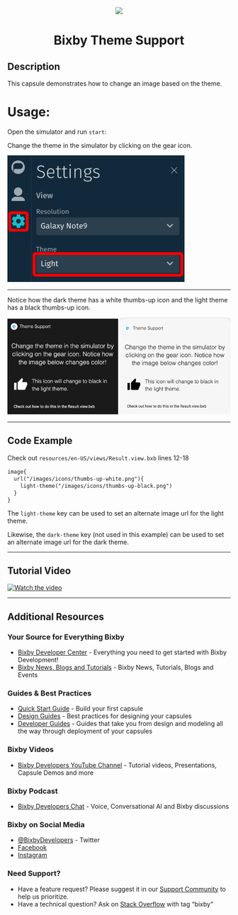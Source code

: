 <p align="Center">
  <img src="https://bixbydevelopers.com/dev/docs-assets/resources/dev-guide/bixby_logo_github-11221940070278028369.png">
  <br/>
  <h1 align="Center">Bixby Theme Support</h1>
</p>

## Description

This capsule demonstrates how to change an image based on the theme.

# Usage:

Open the simulator and run `start`:

Change the theme in the simulator by clicking on the gear icon.

<img src="./readme/change-theme.png" alt="dark" width="400"/>

---

Notice how the dark theme has a white thumbs-up icon and the light theme has a black thumbs-up icon.

<img src="./readme/dark-theme.png" alt="dark" width="250"/>
<img src="./readme/light-theme.png" alt="light" width="250"/>

---

## Code Example

Check out `resources/en-US/views/Result.view.bxb` lines 12-18

```
image{
  url("/images/icons/thumbs-up-white.png"){
    light-theme("/images/icons/thumbs-up-black.png")
  }
}
```

The `light-theme` key can be used to set an alternate image url for the light theme.

Likewise, the `dark-theme` key (not used in this example) can be used to set an alternate image url for the dark theme.

---

## Tutorial Video

[![Watch the video](https://img.youtube.com/vi/lTeKU5iQxqk/0.jpg)](https://youtu.be/lTeKU5iQxqk)

---

## Additional Resources

### Your Source for Everything Bixby

- [Bixby Developer Center](http://bixbydevelopers.com) - Everything you need to get started with Bixby Development!
- [Bixby News, Blogs and Tutorials](https://bixby.developer.samsung.com/) - Bixby News, Tutorials, Blogs and Events

### Guides & Best Practices

- [Quick Start Guide](https://bixbydevelopers.com/dev/docs/get-started/quick-start) - Build your first capsule
- [Design Guides](https://bixbydevelopers.com/dev/docs/dev-guide/design-guides) - Best practices for designing your capsules
- [Developer Guides](https://bixbydevelopers.com/dev/docs/dev-guide/developers) - Guides that take you from design and modeling all the way through deployment of your capsules

### Bixby Videos

- [Bixby Developers YouTube Channel](https://www.youtube.com/c/bixbydevelopers) - Tutorial videos, Presentations, Capsule Demos and more

### Bixby Podcast

- [Bixby Developers Chat](http://bixbydev.buzzsprout.com/) - Voice, Conversational AI and Bixby discussions

### Bixby on Social Media

- [@BixbyDevelopers](https://twitter.com/bixbydevelopers) - Twitter
- [Facebook](https://facebook.com/BixbyDevelopers)
- [Instagram](https://www.instagram.com/bixbydevelopers/)

### Need Support?

- Have a feature request? Please suggest it in our [Support Community](https://support.bixbydevelopers.com/hc/en-us/community/topics/360000183273-Feature-Requests) to help us prioritize.
- Have a technical question? Ask on [Stack Overflow](https://stackoverflow.com/questions/tagged/bixby) with tag “bixby”
